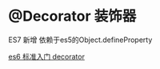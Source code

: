 # @Decorator 装饰器
ES7 新增
依赖于es5的Object.defineProperty
 
[es6 标准入门 decorator](https://es6.ruanyifeng.com/#docs/decorator)